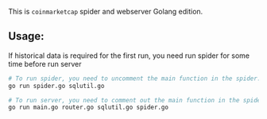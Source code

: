 This is `coinmarketcap` spider and webserver Golang edition.


## Usage:

If historical data is required for the first run, you need run spider for some time before run server

```bash
# To run spider, you need to uncomment the main function in the spider.go
go run spider.go sqlutil.go
```

```bash
# To run server, you need to comment out the main function in the spider.go
go run main.go router.go sqlutil.go spider.go
```



